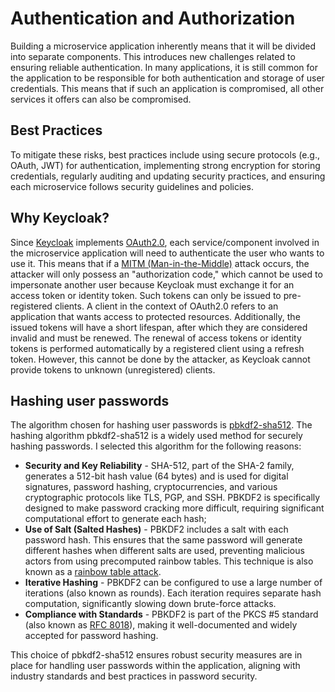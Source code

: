 # Authentication and Authorization

Building a microservice application inherently means that it will be divided into separate components.
This introduces new challenges related to ensuring reliable authentication. 
In many applications, it is still common for the application to be responsible for both authentication and storage of user credentials. 
This means that if such an application is compromised, all other services it offers can also be compromised.

## Best Practices

To mitigate these risks, best practices include using secure protocols (e.g., OAuth, JWT) for authentication, implementing strong encryption for storing credentials, regularly auditing and updating security practices, and ensuring each microservice follows security guidelines and policies.

## Why Keycloak?

Since [Keycloak](https://www.keycloak.org/) implements [OAuth2.0](https://oauth.net/2/), each service/component involved in the microservice application will need to authenticate the user who wants to use it. 
This means that if a [MITM (Man-in-the-Middle)](https://www.fortinet.com/resources/cyberglossary/man-in-the-middle-attack) attack occurs, the attacker will only possess an "authorization code," which cannot be used to impersonate another user because Keycloak must exchange it for an access token or identity token. 
Such tokens can only be issued to pre-registered clients. A client in the context of OAuth2.0 refers to an application that wants access to protected resources. 
Additionally, the issued tokens will have a short lifespan, after which they are considered invalid and must be renewed. The renewal of access tokens or identity tokens is performed automatically by a registered 
client using a refresh token. However, this cannot be done by the attacker, as Keycloak cannot provide tokens to unknown (unregistered) clients.

## Hashing user passwords

The algorithm chosen for hashing user passwords is [pbkdf2-sha512](https://www.ietf.org/rfc/rfc2898.txt). The hashing algorithm pbkdf2-sha512 is a widely used method for securely hashing passwords. 
I selected this algorithm for the following reasons:
  - **Security and Key Reliability** - SHA-512, part of the SHA-2 family, generates a 512-bit hash value (64 bytes) and is used for digital signatures, password hashing, cryptocurrencies, and various cryptographic protocols like TLS, PGP, and SSH. PBKDF2 is specifically designed to make password cracking more difficult, requiring significant computational effort to generate each hash;
  - **Use of Salt (Salted Hashes)** - PBKDF2 includes a salt with each password hash. This ensures that the same password will generate different hashes when different salts are used, preventing malicious actors from using precomputed rainbow tables. This technique is also known as a [rainbow table attack](https://medium.com/@jsquared7/password-cracking-what-is-a-rainbow-table-attack-and-how-to-prevent-it-7904000ffcff).
  - **Iterative Hashing** - PBKDF2 can be configured to use a large number of iterations (also known as rounds). Each iteration requires separate hash computation, significantly slowing down brute-force attacks. 
  - **Compliance with Standards** - PBKDF2 is part of the PKCS #5 standard (also known as [RFC 8018](https://www.rfc-editor.org/rfc/rfc8018)), making it well-documented and widely accepted for password hashing.

This choice of pbkdf2-sha512 ensures robust security measures are in place for handling user passwords within the application, aligning with industry standards and best practices in password security.
